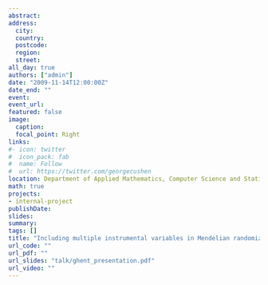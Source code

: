 ```yaml
---
abstract: 
address:
  city: 
  country: 
  postcode: 
  region: 
  street: 
all_day: true
authors: ["admin"]
date: "2009-11-14T12:00:00Z"
date_end: ""
event: 
event_url: 
featured: false
image:
  caption: 
  focal_point: Right
links:
#- icon: twitter
#  icon_pack: fab
#  name: Follow
#  url: https://twitter.com/georgecushen
location: Department of Applied Mathematics, Computer Science and Statistics, Ghent University, Ghent, Belgium
math: true
projects:
- internal-project
publishDate: 
slides: 
summary: 
tags: []
title: "Including multiple instrumental variables in Mendelian randomization analyses"
url_code: ""
url_pdf: ""
url_slides: "talk/ghent_presentation.pdf"
url_video: ""
---
```



